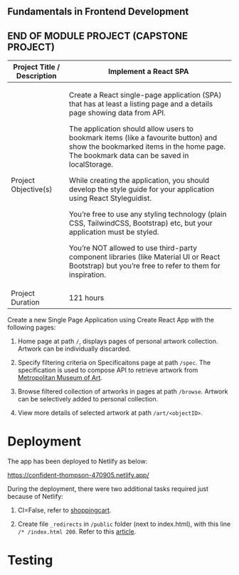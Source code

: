 ## Fundamentals in Frontend Development

## END OF MODULE PROJECT (CAPSTONE PROJECT)

<table>
    <thead> <tr><th>Project Title / Description</th>    <th>Implement a React SPA</th></tr> </thead>
    <tbody>
        <tr>
            <td>Project Objective(s)</td>
            <td>
                <p>Create a React single-page application (SPA) that has at least a listing page and a details page 
				   showing data from API.</p>
                <p>The application should allow users to bookmark items (like a favourite button) and show the 
				   bookmarked items in the home page. The bookmark data can be saved in localStorage.</p>
                <p>While creating the application, you should develop the style guide for your application using 
				   React Styleguidist.</p>
                <p>You’re free to use any styling technology (plain CSS, TailwindCSS, Bootstrap) etc, but your 
				   application must be styled.</p>
                <p>You’re NOT allowed to use third-party component libraries (like Material UI or React Bootstrap)
				   but you’re free to refer to them for inspiration.</p>
            </td>
        </tr>
        <tr>
            <td>Project Duration</td>
            <td>121 hours</td>
        </tr>
    </tbody>
</table>


Create a new Single Page Application using Create React App with the following pages:

1. Home page at path `/`, displays pages of personal artwork collection.  Artwork can be individually discarded.

2. Specify filtering criteria on Specificaitons page at path `/spec`.  The specification is used to compose API to 
   retrieve artwork from [Metropolitan Museum of Art](https://metmuseum.github.io/).

3. Browse filtered collection of artworks in pages at path `/browse`.  Artwork can be selectively added to personal collection.

4. View more details of selected artwork at path `/art/<objectID>`.


# Deployment

The app has been deployed to Netlify as below:

https://confident-thompson-470905.netlify.app/


During the deployment, there were two additional tasks required just because of Netlify:

1. CI=False, refer to [shoppingcart](https://github.com/encore428/shoppingcart).

1. Create file `_redirects` in `/public` folder (next to index.html), with this line `/* /index.html 200`.  Refer to 
this [article](https://ridbay.medium.com/react-routing-and-netlify-redirects-fd1f00eeee95).


# Testing

